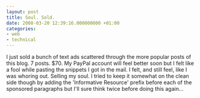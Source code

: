 ```yaml
---
layout: post
title: Soul. Sold.
date: 2008-03-20 12:39:16.000000000 +01:00
categories:
- web
- technical
---
```

I just sold a bunch of text ads scattered through the more popular posts of this blog. 7 posts. $70. My PayPal account will feel better soon but I felt like a fool while pasting the snippets I got in the mail. I felt, and still feel, like I was whoring out. Selling my soul. I tried to keep it somewhat on the clean side though by adding the 'Informative Resource' prefix before each of the sponsored paragraphs but I'll sure think twice before doing this again...
